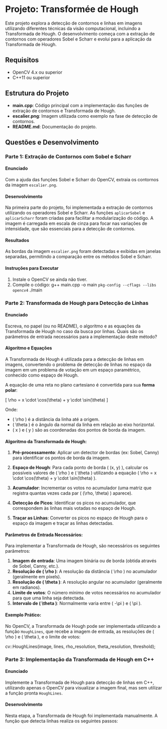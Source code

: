 # Projeto: Transformée de Hough

Este projeto explora a detecção de contornos e linhas em imagens utilizando diferentes técnicas da visão computacional, incluindo a Transformada de Hough. O desenvolvimento começa com a extração de contornos com operadores Sobel e Scharr e evolui para a aplicação da Transformada de Hough.

## Requisitos

- OpenCV 4.x ou superior
- C++11 ou superior

## Estrutura do Projeto

- **main.cpp**: Código principal com a implementação das funções de extração de contornos e Transformada de Hough.
- **escalier.png**: Imagem utilizada como exemplo na fase de detecção de contornos.
- **README.md**: Documentação do projeto.

## Questões e Desenvolvimento

### Parte 1: Extração de Contornos com Sobel e Scharr

#### Enunciado
Com a ajuda das funções Sobel e Scharr do OpenCV, extraia os contornos da imagem `escalier.png`.

#### Desenvolvimento
Na primeira parte do projeto, foi implementada a extração de contornos utilizando os operadores Sobel e Scharr. As funções `aplicarSobel` e `aplicarScharr` foram criadas para facilitar a modularização do código. A imagem é carregada em escala de cinza para focar nas variações de intensidade, que são essenciais para a detecção de contornos.

#### Resultados
As bordas da imagem `escalier.png` foram detectadas e exibidas em janelas separadas, permitindo a comparação entre os métodos Sobel e Scharr.

#### Instruções para Executar

1. Instale o OpenCV se ainda não tiver.
2. Compile o código:
   g++ main.cpp -o main `pkg-config --cflags --libs opencv4`
   ./main

### Parte 2: Transformada de Hough para Detecção de Linhas

#### Enunciado
Escreva, no papel (ou no README), o algoritmo e as equações da Transformada de Hough no caso da busca por linhas. Quais são os parâmetros de entrada necessários para a implementação deste método?

#### Algoritmo e Equações

A Transformada de Hough é utilizada para a detecção de linhas em imagens, convertendo o problema de detecção de linhas no espaço da imagem em um problema de votação em um espaço paramétrico, conhecido como espaço de Hough.

A equação de uma reta no plano cartesiano é convertida para sua **forma polar**:

\[ \rho = x \cdot \cos(\theta) + y \cdot \sin(\theta) \]

Onde:
- \( \rho \) é a distância da linha até a origem.
- \( \theta \) é o ângulo da normal da linha em relação ao eixo horizontal.
- \( x \) e \( y \) são as coordenadas dos pontos de borda da imagem.

#### Algoritmo da Transformada de Hough:

1. **Pré-processamento**: Aplicar um detector de bordas (ex: Sobel, Canny) para identificar os pontos de borda da imagem.
   
2. **Espaço de Hough**: Para cada ponto de borda \( (x, y) \), calcular os possíveis valores de \( \rho \) e \( \theta \) utilizando a equação \( \rho = x \cdot \cos(\theta) + y \cdot \sin(\theta) \).

3. **Acumulador**: Incrementar os votos no acumulador (uma matriz que registra quantas vezes cada par \( (\rho, \theta) \) aparece).

4. **Detecção de Picos**: Identificar os picos no acumulador, que correspondem às linhas mais votadas no espaço de Hough.

5. **Traçar as Linhas**: Converter os picos no espaço de Hough para o espaço da imagem e traçar as linhas detectadas.

#### Parâmetros de Entrada Necessários:

Para implementar a Transformada de Hough, são necessários os seguintes parâmetros:

1. **Imagem de entrada**: Uma imagem binária ou de borda (obtida através de Sobel, Canny, etc.).
2. **Resolução de \( \rho \)**: A resolução da distância \( \rho \) no acumulador (geralmente em pixels).
3. **Resolução de \( \theta \)**: A resolução angular no acumulador (geralmente em radianos).
4. **Limite de votos**: O número mínimo de votos necessários no acumulador para que uma linha seja detectada.
5. **Intervalo de \( \theta \)**: Normalmente varia entre \( -\pi \) e \( \pi \).

#### Exemplo Prático:

No OpenCV, a Transformada de Hough pode ser implementada utilizando a função `HoughLines`, que recebe a imagem de entrada, as resoluções de \( \rho \) e \( \theta \), e o limite de votos:

cv::HoughLines(image, lines, rho_resolution, theta_resolution, threshold);

### Parte 3: Implementação da Transformada de Hough em C++

#### Enunciado
Implemente a Transformada de Hough para detecção de linhas em C++, utilizando apenas o OpenCV para visualizar a imagem final, mas sem utilizar a função pronta `HoughLines`.

#### Desenvolvimento
Nesta etapa, a Transformada de Hough foi implementada manualmente. A função que detecta linhas realiza os seguintes passos:

